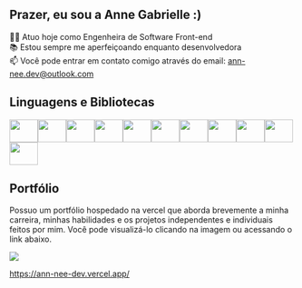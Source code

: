## Prazer, eu sou a Anne Gabrielle :)

👩‍💻 Atuo hoje como Engenheira de Software Front-end <br/>
📚 Estou sempre me aperfeiçoando enquanto desenvolvedora <br/>
📫 Você pode entrar em contato comigo através do email: ann-nee.dev@outlook.com <br/>

## Linguagens e Bibliotecas

<div style="display: flex; flex-wrap: wrap">
  <img src="https://cdn.jsdelivr.net/gh/devicons/devicon@latest/icons/react/react-original.svg" height="40" width="50" />        
  <img src="https://cdn.jsdelivr.net/gh/devicons/devicon@latest/icons/typescript/typescript-original.svg" height="40" width="50" />
  <img src="https://cdn.jsdelivr.net/gh/devicons/devicon@latest/icons/javascript/javascript-original.svg" height="40" width="50" />
  <img src="https://cdn.jsdelivr.net/gh/devicons/devicon@latest/icons/jquery/jquery-original.svg" height="40" width="50" />
  <img src="https://cdn.jsdelivr.net/gh/devicons/devicon@latest/icons/html5/html5-original.svg" height="40" width="50" />
  <img src="https://cdn.jsdelivr.net/gh/devicons/devicon@latest/icons/css3/css3-original.svg" height="40" width="50" />
  <img src="https://cdn.jsdelivr.net/gh/devicons/devicon@latest/icons/sass/sass-original.svg" height="40" width="50" />            
  <img src="https://cdn.jsdelivr.net/gh/devicons/devicon@latest/icons/bootstrap/bootstrap-original.svg" height="40" width="50" />     
  <img src="https://cdn.jsdelivr.net/gh/devicons/devicon@latest/icons/materializecss/materializecss-original.svg" height="40" width="50" />    
  <img src="https://cdn.jsdelivr.net/gh/devicons/devicon@latest/icons/php/php-original.svg" height="40" width="50" />
  <img src="https://cdn.jsdelivr.net/gh/devicons/devicon@latest/icons/cakephp/cakephp-original.svg" height="40" width="50" />
</div>

## Portfólio

Possuo um portfólio hospedado na vercel que aborda brevemente a minha carreira, minhas habilidades e os projetos independentes e individuais feitos por mim. Você pode visualizá-lo clicando na imagem ou acessando o link abaixo.

<a href="https://ann-nee-dev.vercel.app/" target="_blank">
  <img src="https://github.com/ann-nee/ann-nee/assets/108037039/270eb060-3068-49f9-bed8-934df4768d4c"/>
</a>

https://ann-nee-dev.vercel.app/
